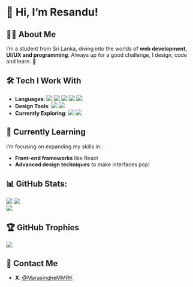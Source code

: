 # 👋 Hi, I’m Resandu!

## 🧑‍💻 About Me
I’m a student from Sri Lanka, diving into the worlds of **web development, UI/UX and programming**. Always up for a good challenge, I design, code and learn. 🚀

## 🛠️ Tech I Work With
- **Languages**: ![](https://img.shields.io/badge/HTML-e34c26?style=flat&logo=html5&logoColor=white) ![](https://img.shields.io/badge/CSS-563d7c?&style=flat&logo=css3&logoColor=white) ![](https://img.shields.io/badge/JavaScript-F7DF1E?style=flat&logo=javascript&logoColor=black) ![](https://img.shields.io/badge/Python-14354C?style=flat&logo=python&logoColor=white) ![](https://img.shields.io/badge/Bootstrap-7952B3?style=flat&logo=bootstrap&logoColor=white)
- **Design Tools**: ![](https://img.shields.io/badge/Figma-F24E1E?style=for-the-badge&logo=figma&logoColor=white) ![](https://img.shields.io/badge/Adobe%20Photoshop-31A8FF?style=for-the-badge&logo=Adobe%20Photoshop&logoColor=black)
- **Currently Exploring**: ![](https://img.shields.io/badge/React-61DAFB?style=flat&logo=react&logoColor=black) ![](https://img.shields.io/badge/blender-%23F5792A.svg?style=for-the-badge&logo=blender&logoColor=white)

## 🌱 Currently Learning
I’m focusing on expanding my skills in:
- **Front-end frameworks** like React
- **Advanced design techniques** to make interfaces pop!

## 📊 GitHub Stats:
![](https://github-readme-stats.vercel.app/api?username=ResanduMarasinghe&theme=dracula&hide_border=false&include_all_commits=false&count_private=false)
![](https://github-readme-streak-stats.herokuapp.com/?user=ResanduMarasinghe&theme=dracula&hide_border=false)</br>
![](https://github-readme-stats.vercel.app/api/top-langs/?username=ResanduMarasinghe&theme=dracula&hide_border=false&include_all_commits=false&count_private=false&layout=compact)

## 🏆 GitHub Trophies
![](https://github-profile-trophy.vercel.app/?username=ResanduMarasinghe&theme=dracula&no-frame=false&no-bg=true&margin-w=4)

## 🤝 Contact Me
- **X**: [@MarasingheMMRK](https://x.com/MarasingheMMRK)

<!---
ResanduMarasinghe/ResanduMarasinghe is a ✨ special ✨ repository because its `README.md` (this file) appears on your GitHub profile.
You can click the Preview link to take a look at your changes.
--->
